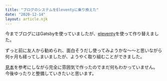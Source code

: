 ```yaml
---
title: "ブログのシステムをEleventyに乗り換えた"
date: "2020-12-14"
layout: article.njk
---
```


今までブログにはGatsbyを使っていましたが、[eleventy](www.11ty.dev/)を使って作り替えました。

ずっと前に友人から勧められ、面白そうだし使ってみようかな〜〜と思いながら何ヶ月も経ってしまいましたが、ようやく取り組むことができました。

[見本](https://github.com/11ty/eleventy-base-blog)を参考にしながら完全に雰囲気で作ったのでまだ何もわかっていません。
今後ゆったりと整備していきたいと思います。
